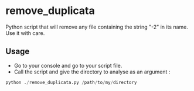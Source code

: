# remove_duplicata
Python script that will remove any file containing the string "-2" in its name. Use it with care.

## Usage
- Go to your console and go to your script file.
- Call the script and give the directory to analyse as an argument :
```python
python ./remove_duplicata.py /path/to/my/directory
```
